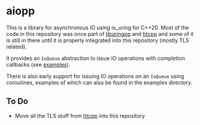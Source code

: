 # aiopp
This is a library for asynchronous IO using io_uring for C++20.
Most of the code in this repository was once part of [liburingpp](https://github.com/pfirsich/liburingpp) and [htcpp](https://github.com/pfirsich/htcpp) and some of it is still in there until it is properly integrated into this repository (mostly TLS related).

It provides an `IoQueue` abstraction to issue IO operations with completion callbacks (see [examples](./examples)).

There is also early support for issuing IO operations on an `IoQueue` using coroutines, examples of which can also be found in the examples directory.

## To Do
* Move all the TLS stuff from [htcpp](https://github.com/pfirsich/htcpp) into this repository
